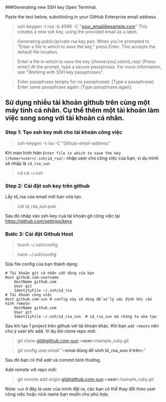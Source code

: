 ###Generating new SSH key
Open Terminal.

Paste the text below, substituting in your GitHub Enterprise email address.

> ssh-keygen -t rsa -b 4096 -C "your_email@example.com"
This creates a new ssh key, using the provided email as a label.

> Generating public/private rsa key pair.
When you're prompted to "Enter a file in which to save the key," press Enter. This accepts the default file location.

> Enter a file in which to save the key (/home/you/.ssh/id_rsa): [Press enter]
At the prompt, type a secure passphrase. For more information, see "Working with SSH key passphrases".

> Enter passphrase (empty for no passphrase): [Type a passphrase]
> Enter same passphrase again: [Type passphrase again]

## Sử dụng nhiều tài khoản github trên cùng một máy tính cá nhân. Cụ thể thêm một tài khoản làm việc song song với tài khoản cá nhân.

### Step 1: Tạo ssh key mới cho tài khoản công việc
>ssh-keygen -t rsa -C "Github-email-address"

Khi màn hình hiện `Enter file in which to save the key (/home/<user>/.ssh/id_rsa):` nhập user cho công việc của bạn, ví dụ mình sẽ nhập là `id_rsa_sun`

>cd cd ~/.ssh

### Step 2: Cài đặt ssh key trên github

Lấy id_rsa của email mới bạn vừa tạo.

>cat id_rsa_sun.pub

Sau đó nhập vào ssh-key cuả tài khoản git công việc tại https://github.com/settings/keys

### Bước 3: Cài đặt Github Host

>touch ~/.ssh/config

>nano ~/.ssh/config

Sửa file config của bạn thành dạng:

```
# Tài khoản git cá nhân vẫn dùng của bạn
Host github.com-username
    HostName github.com
    User git
    IdentityFile ~/.ssh/id_rsa
# Tài khoản công việc
Host github.com-sun # config này sẽ dùng để xử lý xác định khi cấu hình remote
    HostName github.com
    User git
    IdentityFile ~/.ssh/id_rsa_sun  # id_rsa_sun mà chúng ta vừa tạo
```

Sau khi tạo 1 project trên github với tài khoản khác. Khi bạn `add remote` nên chú ý user khi add.
Ví dụ khi clone repo mới:

>git clone git@github.com-sun:<**user**>/sample_ruby.git

> git config user.email "<**emai dùng để sinh id_rsa_sun ở trên**>"

Sau đó bạn có thể add và commit bình thường.

Add remote với repo mới:
>  git remote add origin git@github.com-sun:<**user**>/sample_ruby.git

Note: `sun` ở đây là user của mình đặt ra, các bạn có thể thay đổi theo user công việc hoặc nick name bạn muốn cho phù hợp.
